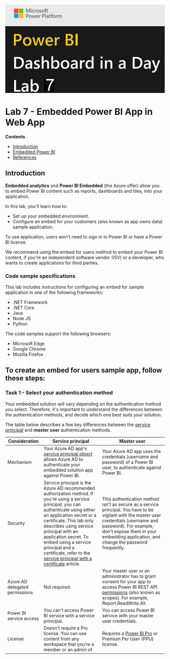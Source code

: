 ![Microsoft Power Platform.](Images/powerbi-welcome-7.png 'Microsoft Power Platform')

# Lab 7 - Embedded Power BI App in Web App

**Contents** 

<!-- TOC -->

- [Introduction](#introduction)
- [Embedded Power BI](#embedded-power-bi)
- [References](#references)

## Introduction

**Embedded analytics** and **Power BI Embedded** (the Azure offer) allow you to embed Power BI content such as reports, dashboards and tiles, into your application.

In this lab, you'll learn how to:

 - Set up your embedded environment.
 - Configure an embed for your customers (also known as app owns data) sample application.

To use application, users won't need to sign in to Power BI or have a Power BI license.

We recommend using the embed for users method to embed your Power BI content, if you're an independent software vendor (ISV) or a developer, who wants to create applications for third parties.

### Code sample specifications

This lab includes instructions for configuring an embed for sample application in one of the following frameworks:

 - .NET Framework
 - .NET Core
 - Java
 - Node JS
 - Python

The code samples support the following browsers:

 - Microsoft Edge
 - Google Chrome
 - Mozilla Firefox

## To create an embed for users sample app, follow these steps:

### Task 1 - Select your authentication method

Your embedded solution will vary depending on the authentication method you select. Therefore, it's important to understand the differences between the authentication methods, and decide which one best suits your solution.

The table below describes a few key differences between the [service principal](https://docs.microsoft.com/en-us/power-bi/developer/embedded/embed-service-principal) and **master user** authentication methods.

   | Consideration            | Service principal             | Master user             |
   | ------------------------ | ----------------------------- | ----------------------- |
   | Mechanism                | Your Azure AD app's [service principal object](https://docs.microsoft.com/en-us/azure/active-directory/develop/app-objects-and-service-principals#service-principal-object) allows Azure AD to authenticate your embedded solution app against Power BI.                              | Your Azure AD app uses the credentials (username and password) of a Power BI user, to authenticate against Power BI. |
   | Security                         | Service principal is the Azure AD recommended authorization method. If you're using a service principal, you can authenticate using either an application secret or a certificate. This lab only describes using service principal with an application secret. To embed using a service principal and a certificate, refer to the [service principal with a certificate](https://docs.microsoft.com/en-us/power-bi/developer/embedded/embed-service-principal-certificate) article.                              | This authentication method isn't as secure as a service principal. You have to be vigilant with the master user credentials (username and password). For example, don't expose them in your embedding application, and change the password frequently. |
   | Azure AD delegated permissions   | Not required.   | Your master user or an administrator has to grant consent for your app to access Power BI REST API [permissions](https://docs.microsoft.com/en-us/azure/active-directory/develop/v2-permissions-and-consent) (also known as scopes). For example, Report.ReadWrite.All. |
   | Power BI service access      | You can't access Power BI service with a service principal.    | You can access Power BI service with your master user credentials. |
   | License    | Doesn't require a Pro license. You can use content from any workspace that you're a member or an admin of. | Requires a [Power BI Pro](https://docs.microsoft.com/en-us/power-bi/enterprise/service-admin-purchasing-power-bi-pro) or Premium Per User (PPU) license. |






















